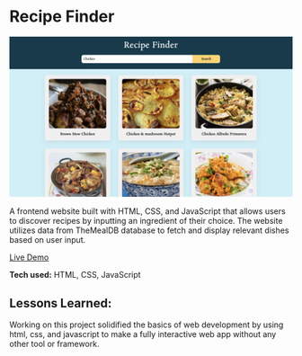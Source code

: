 # Recipe Finder

![Screenshot](04.jpg)


A frontend website built with HTML, CSS, and JavaScript that allows users to discover recipes by inputting an ingredient of their choice. The website utilizes data from TheMealDB database to fetch and display relevant dishes based on user input.

[Live Demo](https://recipe-finder-fawn.vercel.app/)

**Tech used:** HTML, CSS, JavaScript

## Lessons Learned:

Working on this project solidified the basics of web development by using html, css, and javascript to make a fully interactive web app without any other tool or framework.


